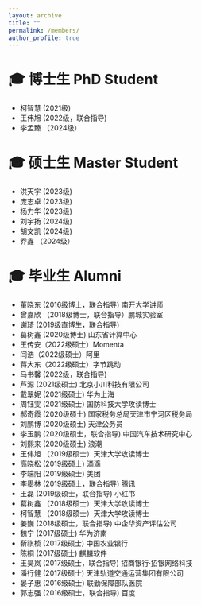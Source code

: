 ```yaml
---
layout: archive
title: ""
permalink: /members/
author_profile: true
---
```


<span class='anchor' id='Doctor'></span>

# 🎓  博士生 PhD Student
- 柯智慧 (2021级)
- 王伟旭 (2022级，联合指导)
- 李孟臻 （2024级）


<span class='anchor' id='Master'></span>

# 🎓  硕士生 Master Student
- 洪天宇 (2023级)
- 庞志卓 (2023级)
- 杨力华 (2023级)
- 刘宇扬 (2024级)
- 胡文凯 (2024级)
- 乔鑫 （2024级）

<span class='anchor' id='Alumni'></span>

# 🎓  毕业生 Alumni
- 董晓东 (2016级博士，联合指导) 南开大学讲师
- 曾嘉欣 （2018级博士，联合指导）鹏城实验室
- 谢琦 (2019级直博生，联合指导)
- 葛树鑫 (2020级博士) 山东省计算中心
- 王传安（2022级硕士）Momenta
- 闫浩（2022级硕士）阿里
- 蒋大东（2022级硕士）字节跳动
- 马书馨 (2022级，联合指导)
- 芦源 (2021级硕士) 北京小川科技有限公司
- 戴翠妮 (2021级硕士) 华为上海
- 周钰雯 (2021级硕士) 国防科技大学攻读博士
- 郝奇霞 (2020级硕士) 国家税务总局天津市宁河区税务局
- 刘鹏博 (2020级硕士) 天津公务员
- 李玉鹏 (2020级硕士，联合指导) 中国汽车技术研究中心
- 刘熙来 (2020级硕士) 浪潮
- 王伟旭 （2019级硕士）天津大学攻读博士
- 高晓松 (2019级硕士) 滴滴
- 李端阳 (2019级硕士) 美团
- 李墨林 (2019级硕士，联合指导) 腾讯
- 王磊 (2019级硕士，联合指导) 小红书
- 葛树鑫 （2018级硕士）天津大学攻读博士
- 柯智慧 （2018级硕士）天津大学攻读博士 
- 姜巍 (2018级硕士，联合指导) 中企华资产评估公司
- 魏宁 (2017级硕士) 华为济南
- 靳祺桢 (2017级硕士) 中国农业银行
- 陈桐 (2017级硕士) 麒麟软件
- 王昊岚 (2017级硕士，联合指导) 招商银行·招银网络科技
- 潘行健 (2017级硕士) 天津轨道交通运营集团有限公司
- 晏子惠 (2016级硕士) 联勤保障部队医院
- 郭志强 (2016级硕士，联合指导) 百度

<br/>
<br/>
<br/>
<br/>